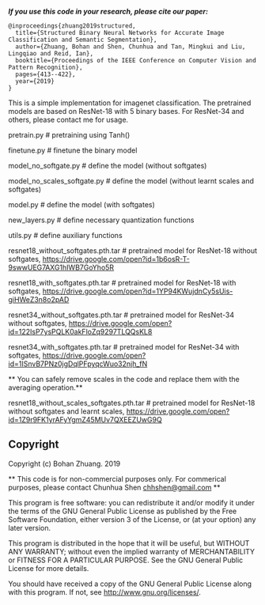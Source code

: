 ***If you use this code in your research, please cite our paper:***

```
@inproceedings{zhuang2019structured,
  title={Structured Binary Neural Networks for Accurate Image Classification and Semantic Segmentation},
  author={Zhuang, Bohan and Shen, Chunhua and Tan, Mingkui and Liu, Lingqiao and Reid, Ian},
  booktitle={Proceedings of the IEEE Conference on Computer Vision and Pattern Recognition},
  pages={413--422},
  year={2019}
}
```

This is a simple implementation for imagenet classification.
The pretrained models are based on ResNet-18 with 5 binary bases. For ResNet-34 and others, please contact me for usage.

pretrain.py    # pretraining using Tanh()

finetune.py    # finetune the binary model 

model_no_softgate.py       # define the model (without softgates)

model_no_scales_softgate.py  # define the model (without learnt scales and softgates)

model.py   # define the model (with softgates)

new_layers.py     # define necessary quantization functions

utils.py	# define auxiliary functions

resnet18_without_softgates.pth.tar	# pretrained model for ResNet-18 without softgates, https://drive.google.com/open?id=1b6osR-T-9swwUEG7AXG1hIWB7GoYho5R

resnet18_with_softgates.pth.tar   # pretrained model for ResNet-18 with softgates, https://drive.google.com/open?id=1YP94KWujdnCy5sUis-giHWeZ3n8o2pAD

resnet34_without_softgates.pth.tar # pretrained model for ResNet-34 without softgates, https://drive.google.com/open?id=122IsP7ysPQLK0akFloZq9297TLQQsKL8

resnet34_with_softgates.pth.tar  # pretrained model for ResNet-34 with softgates,  https://drive.google.com/open?id=1ISnvB7PNz0jgDqlPFpyqcWuo32njh_fN



** You can safely remove scales in the code and replace them with the averaging operation.**

resnet18_without_scales_softgates.pth.tar  # pretrained model for ResNet-18 without softgates and learnt scales, https://drive.google.com/open?id=1Z9r9FK1yrAFyYgmZ45MUv7QXEEZUwG9Q

## Copyright

Copyright (c) Bohan Zhuang. 2019

** This code is for non-commercial purposes only. For commerical purposes,
please contact Chunhua Shen <chhshen@gmail.com> **

This program is free software: you can redistribute it and/or modify
    it under the terms of the GNU General Public License as published by
    the Free Software Foundation, either version 3 of the License, or
    (at your option) any later version.

This program is distributed in the hope that it will be useful,
    but WITHOUT ANY WARRANTY; without even the implied warranty of
    MERCHANTABILITY or FITNESS FOR A PARTICULAR PURPOSE.  See the
    GNU General Public License for more details.

You should have received a copy of the GNU General Public License
    along with this program.  If not, see <http://www.gnu.org/licenses/>.
